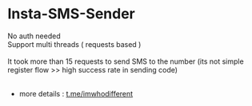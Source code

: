 # Insta-SMS-Sender
No auth needed<br>
Support multi threads ( requests based )<br><br>
It took more than 15 requests to send SMS to the number (its not simple register flow >> high success rate in sending code)<br><br>
- more details : [t.me/imwhodifferent](https://t.me/imwhodifferent)<br>
